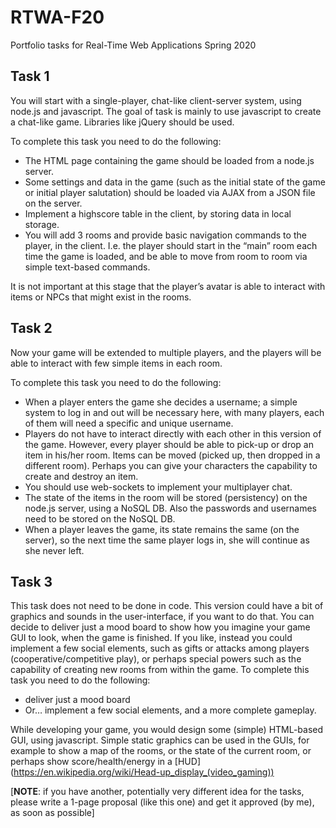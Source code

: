 # RTWA-F20
Portfolio tasks for Real-Time Web Applications Spring 2020

## Task 1
You will start with a single-player, chat-like client-server system, using node.js and javascript. 
The goal of task is mainly to use javascript to create a chat-like game. Libraries like jQuery should be used.

To complete this task you need to do the following:
- The HTML page containing the game should be loaded from a node.js server. 
- Some settings and data in the game (such as the initial state of the game or initial player salutation) should be loaded via AJAX from a JSON file on the server.
- Implement a highscore table in the client, by storing data in local storage. 
- You will add 3 rooms and provide basic navigation commands to the player, in the client. I.e. the player should start in the “main” room each time the game is loaded, and be able to move from room to room via simple text-based commands. 

It is not important at this stage that the player’s avatar is able to interact with items or NPCs that might exist in the rooms. 



## Task 2
Now your game will be extended to multiple players, and the players will be able to interact with few simple items in each room. 

To complete this task you need to do the following:
- When a player enters the game she decides a username; a simple system to log in and out will be necessary here, with many players, each of them will need a specific and unique username.
- Players do not have to interact directly with each other in this version of the game. However, every player should be able to pick-up or drop an item in his/her room. Items can be moved (picked up, then dropped in a different room).  Perhaps you can give your characters the capability to create and destroy an item. 
- You should use web-sockets to implement your multiplayer chat.
- The state of the items in the room will be stored (persistency) on the node.js server, using a NoSQL DB. Also the passwords and usernames need to be stored on the NoSQL DB. 
- When a player leaves the game, its state remains the same (on the server), so the next time the same player logs in, she will continue as she never left. 



## Task 3
This task does not need to be done in code. This version could have a bit of graphics and sounds in the user-interface, if you want to do that. You can decide to deliver just a mood board to show how you imagine your game GUI to look, when the game is finished.
If you like, instead you could implement a few social elements, such as gifts or attacks among players (cooperative/competitive play), or perhaps special powers such as the capability of creating new rooms from within the game. 
To complete this task you need to do the following:
- deliver just a mood board
- Or… implement a few social elements, and a more complete gameplay.

While developing your game, you would design some (simple) HTML-based GUI, using javascript. Simple static graphics can be used in the GUIs, for example to show a map of the rooms, or the state of the current room, or perhaps show score/health/energy in a [HUD] (https://en.wikipedia.org/wiki/Head-up_display_(video_gaming))

[**NOTE**: if you have another, potentially very different idea for the tasks, please write a 1-page proposal (like this one) and get it approved (by me), as soon as possible]

